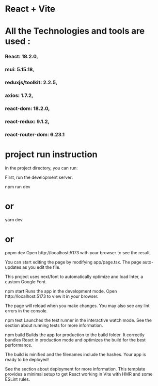 # React + Vite

# All the Technologies and tools are used :

### React: 18.2.0,

### mui: 5.15.18,

### reduxjs/toolkit: 2.2.5,

### axios: 1.7.2,

### react-dom: 18.2.0,

### react-redux: 9.1.2,

### react-router-dom: 6.23.1

# project run instruction

in the project directory, you can run:

First, run the development server:

npm run dev

# or

yarn dev

# or

pnpm dev
Open http://localhost:5173 with your browser to see the result.

You can start editing the page by modifying app/page.tsx. The page auto-updates as you edit the file.

This project uses next/font to automatically optimize and load Inter, a custom Google Font.

npm start
Runs the app in the development mode.
Open http://localhost:5173 to view it in your browser.

The page will reload when you make changes.
You may also see any lint errors in the console.

npm test
Launches the test runner in the interactive watch mode.
See the section about running tests for more information.

npm build
Builds the app for production to the build folder.
It correctly bundles React in production mode and optimizes the build for the best performance.

The build is minified and the filenames include the hashes.
Your app is ready to be deployed!

See the section about deployment for more information.
This template provides a minimal setup to get React working in Vite with HMR and some ESLint rules.
